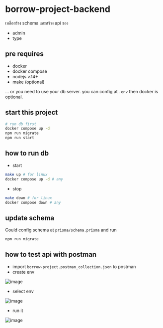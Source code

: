 # borrow-project-backend

เหลือสร้าง schema และสร้าง api ของ
- admin
- type

## pre requires
- docker
- docker compose
- nodejs v.14+
- make (optional)

... or you need to use your db server. you can config at `.env` then docker is optional.

## start this project
```bash
# run db first
docker compose up -d
npm run migrate 
npm run start
```

## how to run db
- start
```bash
make up # for linux
docker compose up -d # any
```
- stop
```bash
make down # for linux
docker compose down # any
```
## update schema
Could config schema at `prisma/schema.prisma` and run
```bash
npm run migrate
```

## how to test api with postman
- import `borrow-project.postman_collection.json` to postman
- create env

![image](https://user-images.githubusercontent.com/47467214/223127584-a323123b-640a-4b29-af8f-3158b53ac524.png)
- select env

![image](https://user-images.githubusercontent.com/47467214/223127760-8a76ed4b-6e16-408d-9c61-a5d6af2cfb05.png)

- run it

![image](https://user-images.githubusercontent.com/47467214/223128181-02674bbc-93af-4171-b80d-99692fe18eaf.png)
